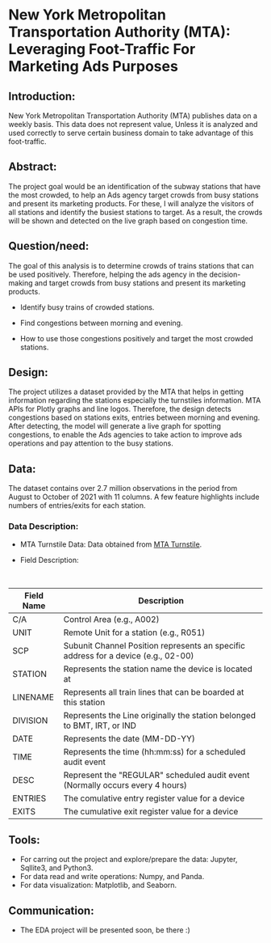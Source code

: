 # New York Metropolitan Transportation Authority (MTA): Leveraging Foot-Traffic For Marketing Ads Purposes

 
## Introduction:
New York Metropolitan Transportation Authority (MTA)  publishes data on a weekly basis. This data does not represent value, Unless it is analyzed and used correctly to serve certain business domain to take advantage of this foot-traffic.

## Abstract:
The project goal would be an identification of the subway stations that have the most crowded,
to help an Ads agency target crowds from busy stations and present its marketing products. For
these, I will analyze the visitors of all stations and identify the busiest stations to target.
As a result, the crowds will be shown and detected on the live graph based on congestion time.

## Question/need:
The goal of this analysis is to determine crowds of trains stations that can be used positively. Therefore, helping the ads agency in the decision-making and target crowds from busy stations and present its marketing products.

* Identify busy trains of crowded stations.

* Find congestions between morning and evening.

* How to use those congestions positively and target the most crowded stations.

## Design:
The project utilizes a dataset provided by the MTA that helps in getting information regarding
the stations especially the turnstiles information. MTA APIs for Plotly graphs and line logos.
Therefore, the design detects congestions based on stations exits, entries between morning 
and evening. After detecting, the model will generate a live graph for spotting congestions, to 
enable the Ads agencies to take action to improve ads operations and pay attention to the busy stations.

## Data:
The dataset contains over 2.7 million observations in the period from August to October of 2021 with 11 columns. A few feature highlights include numbers of entries/exits for each station.

### Data Description:
* MTA Turnstile Data: Data obtained from [MTA Turnstile](http://web.mta.info/developers/turnstile.html).

* Field Description:
<br />

| Field Name  |                Description |
| ----------- | ----------- |
| C/A         | Control Area (e.g., A002)              |
| UNIT        | Remote Unit for a station (e.g., R051) |
| SCP      | Subunit Channel Position represents an specific address for a device (e.g., 02-00)|
| STATION     | Represents the station name the device is located at |
| LINENAME    | Represents all train lines that can be boarded at this station |
| DIVISION    | Represents the Line originally the station belonged to BMT, IRT, or IND |
| DATE        | Represents the date (MM-DD-YY) |
| TIME        | Represents the time (hh:mm:ss) for a scheduled audit event |
| DESC        | Represent the "REGULAR" scheduled audit event (Normally occurs every 4 hours) |
| ENTRIES     | The comulative entry register value for a device |
| EXITS       | The cumulative exit register value for a device |

## Tools:
* For carring out the project and explore/prepare the data: Jupyter, Sqllite3, and Python3.
* For data read and write operations: Numpy, and Panda.
* For data visualization: Matplotlib, and Seaborn.


## Communication:
* The EDA project will be presented soon, be there :) 
